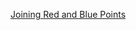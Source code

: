 [Joining Red and Blue Points](https://puzzling.stackexchange.com/questions/16643/connecting-blue-dots-to-red-dots)
